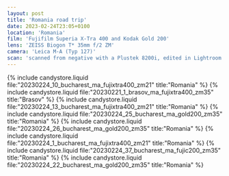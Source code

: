 ```yaml
---
layout: post
title: 'Romania road trip'
date: 2023-02-24T23:05+0100
location: 'Romania'
film: 'Fujifilm Superia X-Tra 400 and Kodak Gold 200'
lens: 'ZEISS Biogon T* 35mm f/2 ZM'
camera: 'Leica M-A (Typ 127)'
scan: 'scanned from negative with a Plustek 8200i, edited in Lightroom'
---
```


{% include candystore.liquid file:"20230224_10_bucharest_ma_fujixtra400_zm21" title:"Romania" %}
{% include candystore.liquid file:"20230221_1_brasov_ma_fujixtra400_zm35" title:"Brasov" %}
{% include candystore.liquid file:"20230224_13_bucharest_ma_fujixtra400_zm21" title:"Romania" %}
{% include candystore.liquid file:"20230224_25_bucharest_ma_gold200_zm35" title:"Romania" %}
{% include candystore.liquid file:"20230224_26_bucharest_ma_gold200_zm35" title:"Romania" %}
{% include candystore.liquid file:"20230224_1_bucharest_ma_fujixtra400_zm21" title:"Romania" %}
{% include candystore.liquid file:"20230224_37_bucharest_ma_fujic200_zm35" title:"Romania" %}
{% include candystore.liquid file:"20230224_22_bucharest_ma_gold200_zm35" title:"Romania" %}